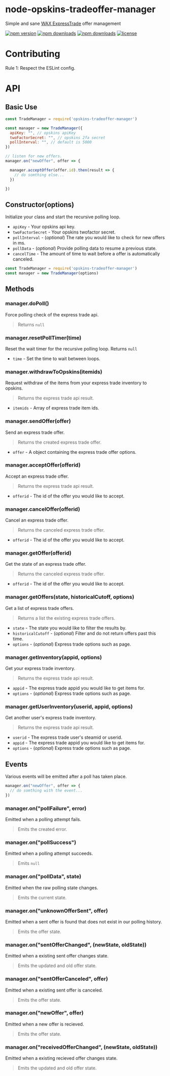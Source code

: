 # node-opskins-tradeoffer-manager
Simple and sane [WAX ExpressTrade](https://trade.opskins.com) offer management

[![npm version](https://img.shields.io/npm/v/opskins-tradeoffer-manager.svg)](https://npmjs.com/package/trade-opskins-manager)
[![npm downloads](https://img.shields.io/npm/dm/opskins-tradeoffer-manager.svg)](http://npm-stat.com/charts.html?package=trade-opskins-manager)
[![npm downloads](https://img.shields.io/npm/dt/opskins-tradeoffer-manager.svg)](http://npm-stat.com/charts.html?package=trade-opskins-manager)
[![license](https://img.shields.io/npm/l/opskins-tradeoffer-manager.svg)](https://github.com/darkwar123/node-trade-opskins-manager/blob/master/LICENSE)

# Contributing

Rule 1: Respect the ESLint config.

# API 

## Basic Use
```js
const TradeManager = require('opskins-tradeoffer-manager')

const manager = new TradeManager({
  apiKey: "", // opskins apiKey
  twoFactorSecret: "", // opskins 2fa secret
  pollInterval: "", // default is 5000
})

// listen for new offers.
manager.on("newOffer", offer => {

  manager.acceptOffer(offer.id).then(result => {
    // do somthing else...
  })

})
```

## Constructor(options)
Initialize your class and start the recursive polling loop.

* `apiKey` - Your opskins api key.
* `twoFactorSecret` - Your opskins twofactor secret.
* `pollInterval` - (*optional*) The rate you would like to check for new offers in ms.
* `pollData` - (*optional*) Provide polling data to resume a previous state.
* `cancelTime` - The amount of time to wait before a offer is automatically canceled.

```js
const TradeManager = require('opskins-tradeoffer-manager')
const manager = new TradeManager(options)
```

## Methods

### manager.doPoll()
Force polling check of the express trade api.
> Returns `null`

### manager.resetPollTimer(time)
Reset the wait timer for the recursive polling loop.
Returns `null`

* `time` - Set the time to wait between loops.

### manager.withdrawToOpskins(itemids)
Request withdraw of the items from your express trade inventory to opskins.
> Returns the express trade api result.

* `itemids` - Array of express trade item ids.

### manager.sendOffer(offer)
Send an express trade offer.
> Returns the created express trade offer.

* `offer` - A object containing the express trade offer options.

### manager.acceptOffer(offerid)
Accept an express trade offer.
> Returns the express trade api result.

* `offerid` - The id of the offer you would like to accept.

### manager.cancelOffer(offerid)
Cancel an express trade offer.
> Returns the canceled express trade offer.

* `offerid` - The id of the offer you would like to accept.

### manager.getOffer(offerid)
Get the state of an express trade offer.
> Returns the canceled express trade offer.

* `offerid` - The id of the offer you would like to accept.

### manager.getOffers(state, historicalCutoff, options)
Get a list of express trade offers.
> Returns a list the existing express trade offers.

* `state` - The state you would like to filter the results by.
* `historicalCutoff` - (*optional*) Filter and do not return offers past this time.
* `options` - (*optional*) Express trade options such as page.

### manager.getInventory(appid, options)
Get your express trade inventory.
> Returns the express trade api result.

* `appid` - The express trade appid you would like to get items for.
* `options` - (*optional*) Express trade options such as page.

### manager.getUserInventory(userid, appid, options)
Get another user's express trade inventory.
> Returns the express trade api result.

* `userid` - The express trade user's steamid or userid.
* `appid` - The express trade appid you would like to get items for.
* `options` - (*optional*) Express trade options such as page.

## Events
Various events will be emitted after a poll has taken place.

```js
manager.on("newOffer", offer => {
  // do somthing with the event...
})
```

### manager.on("pollFailure", error)
Emitted when a polling attempt fails.
> Emits the created error.

### manager.on("pollSuccess")
Emitted when a polling attempt succeeds.
> Emits `null`

### manager.on("pollData", state)
Emitted when the raw polling state changes.
> Emits the current state.

### manager.on("unknownOfferSent", offer)
Emitted when a sent offer is found that does not exist in our polling history.
> Emits the offer state.

### manager.on("sentOfferChanged", (newState, oldState))
Emitted when a existing sent offer changes state.
> Emits the updated and old offer state.

### manager.on("sentOfferCanceled", offer)
Emitted when a existing sent offer is canceled.
> Emits the offer state.

### manager.on("newOffer", offer)
Emitted when a new offer is recieved.
> Emits the offer state.

### manager.on("receivedOfferChanged", (newState, oldState))
Emitted when a existing recieved offer changes state.
> Emits the updated and old offer state.
